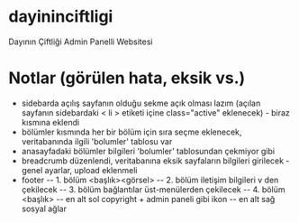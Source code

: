 # dayininciftligi
 Dayının Çiftliği Admin Panelli Websitesi
# Notlar (görülen hata, eksik vs.)
- sidebarda açılış sayfanın olduğu sekme açık olması lazım (açılan sayfanın sidebardaki < li > etiketi içine class="active" eklenecek) - biraz kısmına eklendi
- bölümler kısmında her bir bölüm için sıra seçme eklenecek, veritabanında ilgili 'bolumler' tablosu var
- anasayfadaki bölümler bilgileri 'bolumler' tablosundan çekmiyor gibi
- breadcrumb düzenlendi, veritabanına eksik sayfaların bilgileri girilecek
-genel ayarlar, upload eklenmeli
- footer
-- 1. bölüm <başlık><metin><görsel>
-- 2. bölüm iletişim bilgileri v den çekilecek
-- 3. bölüm bağlantılar üst-menülerden çekilecek
-- 4. bölüm <başlık><metin><placeholder><onfocus><onholder><ikon>
-- en alt sol copyright + admin paneli gibi ikon
-- en alt sağ sosyal ağlar <facebook><instagram><youtube> 